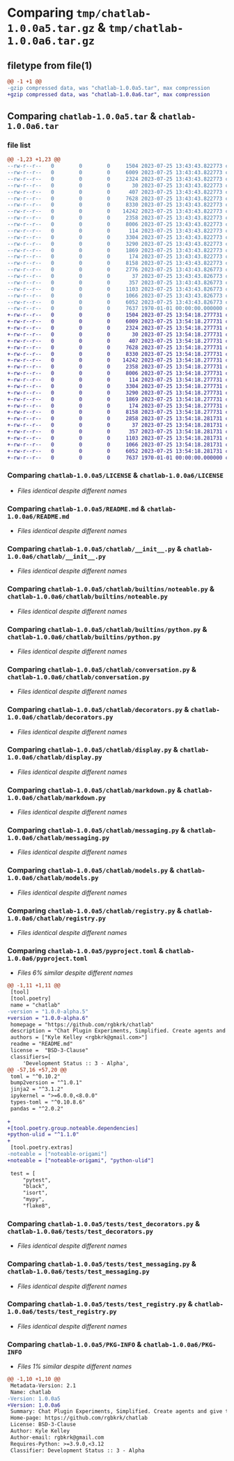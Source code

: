 # Comparing `tmp/chatlab-1.0.0a5.tar.gz` & `tmp/chatlab-1.0.0a6.tar.gz`

## filetype from file(1)

```diff
@@ -1 +1 @@
-gzip compressed data, was "chatlab-1.0.0a5.tar", max compression
+gzip compressed data, was "chatlab-1.0.0a6.tar", max compression
```

## Comparing `chatlab-1.0.0a5.tar` & `chatlab-1.0.0a6.tar`

### file list

```diff
@@ -1,23 +1,23 @@
--rw-r--r--   0        0        0     1504 2023-07-25 13:43:43.822773 chatlab-1.0.0a5/LICENSE
--rw-r--r--   0        0        0     6009 2023-07-25 13:43:43.822773 chatlab-1.0.0a5/README.md
--rw-r--r--   0        0        0     2324 2023-07-25 13:43:43.822773 chatlab-1.0.0a5/chatlab/__init__.py
--rw-r--r--   0        0        0       30 2023-07-25 13:43:43.822773 chatlab-1.0.0a5/chatlab/_version.py
--rw-r--r--   0        0        0      407 2023-07-25 13:43:43.822773 chatlab-1.0.0a5/chatlab/builtins/__init__.py
--rw-r--r--   0        0        0     7628 2023-07-25 13:43:43.822773 chatlab-1.0.0a5/chatlab/builtins/noteable.py
--rw-r--r--   0        0        0     8330 2023-07-25 13:43:43.822773 chatlab-1.0.0a5/chatlab/builtins/python.py
--rw-r--r--   0        0        0    14242 2023-07-25 13:43:43.822773 chatlab-1.0.0a5/chatlab/conversation.py
--rw-r--r--   0        0        0     2358 2023-07-25 13:43:43.822773 chatlab-1.0.0a5/chatlab/decorators.py
--rw-r--r--   0        0        0     8006 2023-07-25 13:43:43.822773 chatlab-1.0.0a5/chatlab/display.py
--rw-r--r--   0        0        0      114 2023-07-25 13:43:43.822773 chatlab-1.0.0a5/chatlab/errors.py
--rw-r--r--   0        0        0     3304 2023-07-25 13:43:43.822773 chatlab-1.0.0a5/chatlab/markdown.py
--rw-r--r--   0        0        0     3290 2023-07-25 13:43:43.822773 chatlab-1.0.0a5/chatlab/messaging.py
--rw-r--r--   0        0        0     1869 2023-07-25 13:43:43.822773 chatlab-1.0.0a5/chatlab/models.py
--rw-r--r--   0        0        0      174 2023-07-25 13:43:43.822773 chatlab-1.0.0a5/chatlab/prompts.py
--rw-r--r--   0        0        0     8158 2023-07-25 13:43:43.822773 chatlab-1.0.0a5/chatlab/registry.py
--rw-r--r--   0        0        0     2776 2023-07-25 13:43:43.826773 chatlab-1.0.0a5/pyproject.toml
--rw-r--r--   0        0        0       37 2023-07-25 13:43:43.826773 chatlab-1.0.0a5/tests/__init__.py
--rw-r--r--   0        0        0      357 2023-07-25 13:43:43.826773 chatlab-1.0.0a5/tests/test_chatlab.py
--rw-r--r--   0        0        0     1103 2023-07-25 13:43:43.826773 chatlab-1.0.0a5/tests/test_decorators.py
--rw-r--r--   0        0        0     1066 2023-07-25 13:43:43.826773 chatlab-1.0.0a5/tests/test_messaging.py
--rw-r--r--   0        0        0     6052 2023-07-25 13:43:43.826773 chatlab-1.0.0a5/tests/test_registry.py
--rw-r--r--   0        0        0     7637 1970-01-01 00:00:00.000000 chatlab-1.0.0a5/PKG-INFO
+-rw-r--r--   0        0        0     1504 2023-07-25 13:54:18.277731 chatlab-1.0.0a6/LICENSE
+-rw-r--r--   0        0        0     6009 2023-07-25 13:54:18.277731 chatlab-1.0.0a6/README.md
+-rw-r--r--   0        0        0     2324 2023-07-25 13:54:18.277731 chatlab-1.0.0a6/chatlab/__init__.py
+-rw-r--r--   0        0        0       30 2023-07-25 13:54:18.277731 chatlab-1.0.0a6/chatlab/_version.py
+-rw-r--r--   0        0        0      407 2023-07-25 13:54:18.277731 chatlab-1.0.0a6/chatlab/builtins/__init__.py
+-rw-r--r--   0        0        0     7628 2023-07-25 13:54:18.277731 chatlab-1.0.0a6/chatlab/builtins/noteable.py
+-rw-r--r--   0        0        0     8330 2023-07-25 13:54:18.277731 chatlab-1.0.0a6/chatlab/builtins/python.py
+-rw-r--r--   0        0        0    14242 2023-07-25 13:54:18.277731 chatlab-1.0.0a6/chatlab/conversation.py
+-rw-r--r--   0        0        0     2358 2023-07-25 13:54:18.277731 chatlab-1.0.0a6/chatlab/decorators.py
+-rw-r--r--   0        0        0     8006 2023-07-25 13:54:18.277731 chatlab-1.0.0a6/chatlab/display.py
+-rw-r--r--   0        0        0      114 2023-07-25 13:54:18.277731 chatlab-1.0.0a6/chatlab/errors.py
+-rw-r--r--   0        0        0     3304 2023-07-25 13:54:18.277731 chatlab-1.0.0a6/chatlab/markdown.py
+-rw-r--r--   0        0        0     3290 2023-07-25 13:54:18.277731 chatlab-1.0.0a6/chatlab/messaging.py
+-rw-r--r--   0        0        0     1869 2023-07-25 13:54:18.277731 chatlab-1.0.0a6/chatlab/models.py
+-rw-r--r--   0        0        0      174 2023-07-25 13:54:18.277731 chatlab-1.0.0a6/chatlab/prompts.py
+-rw-r--r--   0        0        0     8158 2023-07-25 13:54:18.277731 chatlab-1.0.0a6/chatlab/registry.py
+-rw-r--r--   0        0        0     2858 2023-07-25 13:54:18.281731 chatlab-1.0.0a6/pyproject.toml
+-rw-r--r--   0        0        0       37 2023-07-25 13:54:18.281731 chatlab-1.0.0a6/tests/__init__.py
+-rw-r--r--   0        0        0      357 2023-07-25 13:54:18.281731 chatlab-1.0.0a6/tests/test_chatlab.py
+-rw-r--r--   0        0        0     1103 2023-07-25 13:54:18.281731 chatlab-1.0.0a6/tests/test_decorators.py
+-rw-r--r--   0        0        0     1066 2023-07-25 13:54:18.281731 chatlab-1.0.0a6/tests/test_messaging.py
+-rw-r--r--   0        0        0     6052 2023-07-25 13:54:18.281731 chatlab-1.0.0a6/tests/test_registry.py
+-rw-r--r--   0        0        0     7637 1970-01-01 00:00:00.000000 chatlab-1.0.0a6/PKG-INFO
```

### Comparing `chatlab-1.0.0a5/LICENSE` & `chatlab-1.0.0a6/LICENSE`

 * *Files identical despite different names*

### Comparing `chatlab-1.0.0a5/README.md` & `chatlab-1.0.0a6/README.md`

 * *Files identical despite different names*

### Comparing `chatlab-1.0.0a5/chatlab/__init__.py` & `chatlab-1.0.0a6/chatlab/__init__.py`

 * *Files identical despite different names*

### Comparing `chatlab-1.0.0a5/chatlab/builtins/noteable.py` & `chatlab-1.0.0a6/chatlab/builtins/noteable.py`

 * *Files identical despite different names*

### Comparing `chatlab-1.0.0a5/chatlab/builtins/python.py` & `chatlab-1.0.0a6/chatlab/builtins/python.py`

 * *Files identical despite different names*

### Comparing `chatlab-1.0.0a5/chatlab/conversation.py` & `chatlab-1.0.0a6/chatlab/conversation.py`

 * *Files identical despite different names*

### Comparing `chatlab-1.0.0a5/chatlab/decorators.py` & `chatlab-1.0.0a6/chatlab/decorators.py`

 * *Files identical despite different names*

### Comparing `chatlab-1.0.0a5/chatlab/display.py` & `chatlab-1.0.0a6/chatlab/display.py`

 * *Files identical despite different names*

### Comparing `chatlab-1.0.0a5/chatlab/markdown.py` & `chatlab-1.0.0a6/chatlab/markdown.py`

 * *Files identical despite different names*

### Comparing `chatlab-1.0.0a5/chatlab/messaging.py` & `chatlab-1.0.0a6/chatlab/messaging.py`

 * *Files identical despite different names*

### Comparing `chatlab-1.0.0a5/chatlab/models.py` & `chatlab-1.0.0a6/chatlab/models.py`

 * *Files identical despite different names*

### Comparing `chatlab-1.0.0a5/chatlab/registry.py` & `chatlab-1.0.0a6/chatlab/registry.py`

 * *Files identical despite different names*

### Comparing `chatlab-1.0.0a5/pyproject.toml` & `chatlab-1.0.0a6/pyproject.toml`

 * *Files 6% similar despite different names*

```diff
@@ -1,11 +1,11 @@
 [tool]
 [tool.poetry]
 name = "chatlab"
-version = "1.0.0-alpha.5"
+version = "1.0.0-alpha.6"
 homepage = "https://github.com/rgbkrk/chatlab"
 description = "Chat Plugin Experiments, Simplified. Create agents and give them superpowers in your notebooks."
 authors = ["Kyle Kelley <rgbkrk@gmail.com>"]
 readme = "README.md"
 license =  "BSD-3-Clause"
 classifiers=[
     'Development Status :: 3 - Alpha',
@@ -57,16 +57,20 @@
 toml = "^0.10.2"
 bump2version = "^1.0.1"
 jinja2 = "^3.1.2"
 ipykernel = ">=6.0.0,<8.0.0"
 types-toml = "^0.10.8.6"
 pandas = "^2.0.2"
 
+
+[tool.poetry.group.noteable.dependencies]
+python-ulid = "^1.1.0"
+
 [tool.poetry.extras]
-noteable = ["noteable-origami"]
+noteable = ["noteable-origami", "python-ulid"]
 
 test = [
     "pytest",
     "black",
     "isort",
     "mypy",
     "flake8",
```

### Comparing `chatlab-1.0.0a5/tests/test_decorators.py` & `chatlab-1.0.0a6/tests/test_decorators.py`

 * *Files identical despite different names*

### Comparing `chatlab-1.0.0a5/tests/test_messaging.py` & `chatlab-1.0.0a6/tests/test_messaging.py`

 * *Files identical despite different names*

### Comparing `chatlab-1.0.0a5/tests/test_registry.py` & `chatlab-1.0.0a6/tests/test_registry.py`

 * *Files identical despite different names*

### Comparing `chatlab-1.0.0a5/PKG-INFO` & `chatlab-1.0.0a6/PKG-INFO`

 * *Files 1% similar despite different names*

```diff
@@ -1,10 +1,10 @@
 Metadata-Version: 2.1
 Name: chatlab
-Version: 1.0.0a5
+Version: 1.0.0a6
 Summary: Chat Plugin Experiments, Simplified. Create agents and give them superpowers in your notebooks.
 Home-page: https://github.com/rgbkrk/chatlab
 License: BSD-3-Clause
 Author: Kyle Kelley
 Author-email: rgbkrk@gmail.com
 Requires-Python: >=3.9.0,<3.12
 Classifier: Development Status :: 3 - Alpha
```

